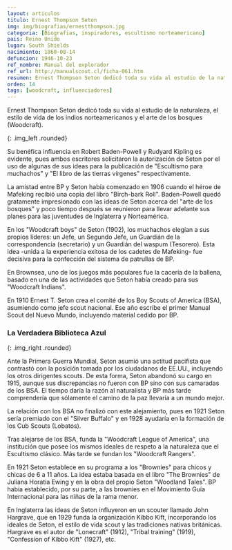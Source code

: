 ```yaml
---
layout: articulos
titulo: Ernest Thompson Seton
img: img/biografias/ernestthompson.jpg
categoria: [Biografias, inspiradores, escultismo norteamericano]
pais: Reino Unido
lugar: South Shields
nacimiento: 1860-08-14
defuncion: 1946-10-23
ref_nombre: Manual del explorador
ref_url: http://manualscout.cl/ficha-061.htm
resumen: Ernest Thompson Seton dedicó toda su vida al estudio de la naturaleza, el estilo de vida de los indios norteamericanos y el arte de los bosques o Woodcraft
orden: 14
tags: [woodcraft, influenciadores]
---
```

Ernest Thompson Seton dedicó toda su vida al estudio de la naturaleza, el estilo de vida de los indios norteamericanos y el arte de los bosques (Woodcraft).

<amp-img src="{{site.baseurl}}/img/biografias/ernestthompson1.jpg" width="350" height="380" alt="Ernest Thompson Seton con Baden-Powell sentado y Dan Beard a la derecha" layout="fixed"></amp-img>
{: .img_left .rounded}

Su benéfica influencia en Robert Baden-Powell y Rudyard Kipling es evidente, pues ambos escritores solicitaron la autorización de Seton por el uso de algunas de sus ideas para la publicación de "Escultismo para muchachos" y "El libro de las tierras vírgenes" respectivamente.

La amistad entre BP y Seton había comenzado en 1906 cuando el héroe de Mafeking recibió una copia del libro "Birch-bark Roll". Baden-Powell quedó gratamente impresionado con las ideas de Seton acerca del "arte de los bosques" y poco tiempo después se reunieron para llevar adelante sus planes para las juventudes de Inglaterra y Norteamérica.

En los "Woodcraft boys" de Seton (1902), los muchachos elegían a sus propios líderes: un Jefe, un Segundo Jefe, un Guardián de la correspondencia (secretario) y un Guardián del waspum (Tesorero). Esta idea -unida a la experiencia exitosa de los cadetes de Mafeking- fue decisiva para la confección del sistema de patrullas de BP.

En Brownsea, uno de los juegos más populares fue la cacería de la ballena, basado en una de las actividades que Seton había creado para sus "Woodcraft Indians".

En 1910 Ernest T. Seton crea el comité de los Boy Scouts of America (BSA), asumiendo como jefe scout nacional. Ese año escribe el primer Manual Scout del Nuevo Mundo, incluyendo material cedido por BP.

### La Verdadera Biblioteca Azul

<amp-img src="{{site.baseurl}}/img/biografias/ernestthompson2.jpg" width="350" height="502" alt="La Biblioteca Azul" layout="fixed"></amp-img>
{: .img_right .rounded}

Ante la Primera Guerra Mundial, Seton asumió una actitud pacifista que contrastó con la posición tomada por los ciudadanos de EE.UU., incluyendo los otros dirigentes scouts. De esta forma, Seton abandonó su cargo en 1915, aunque sus discrepancias no fueron con BP sino con sus camaradas de los BSA. El tiempo daría la razón al naturalista y BP más tarde comprendería que sólamente el camino de la paz llevaría a un mundo mejor.

La relación con los BSA no finalizó con este alejamiento, pues en 1921 Seton sería premiado con el "Silver Buffalo" y en 1928 ayudaría en la formación de los Cub Scouts (Lobatos).

Tras alejarse de los BSA, funda la "Woodcraft League of America", una institución que posee los mismos ideales de respeto a la naturaleza que el Escultismo clásico. Más tarde se fundan los "Woodcraft Rangers".

En 1921 Seton establece en su programa a los "Brownies" para chicos y chicas de 6 a 11 años. La idea estaba basada en el libro "The Brownies" de Juliana Horatia Ewing y en la obra del propio Seton "Woodland Tales". BP había establecido, por su parte, a las brownies en el Movimiento Guía Internacional para las niñas de la rama menor.

En Inglaterra las ideas de Seton influyeron en un scouter llamado John Hargrave, que en 1929 funda la organización Kibbo Kift, incorporando los ideales de Seton, el estilo de vida scout y las tradiciones nativas británicas. Hargrave es el autor de "Lonecraft" (1912), "Tribal training" (1919), "Confession of Kibbo Kift" (1927), etc.
